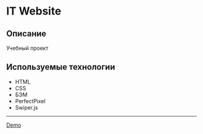 # IT Website

## Описание

Учебный проект

## Используемые технологии

- HTML
- CSS
- БЭМ
- PerfectPixel
- Swiper.js

---

[Demo](https://it-website.nothingisreal.ru/)
